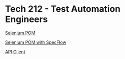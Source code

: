 # Tech 212 - Test Automation Engineers

[Selenium POM](./SL_TestAutomationFramework/)

[Selenium POM with SpecFlow](./SL_TestAutomationFramework_WithSpecFlow/)

[API Client](./API_Client/)



